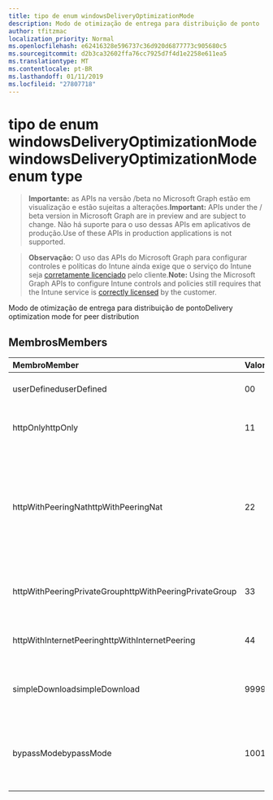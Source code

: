 ```yaml
---
title: tipo de enum windowsDeliveryOptimizationMode
description: Modo de otimização de entrega para distribuição de ponto
author: tfitzmac
localization_priority: Normal
ms.openlocfilehash: e62416328e596737c36d920d6877773c905680c5
ms.sourcegitcommit: d2b3ca32602ffa76cc7925d7f4d1e2258e611ea5
ms.translationtype: MT
ms.contentlocale: pt-BR
ms.lasthandoff: 01/11/2019
ms.locfileid: "27807718"
---
```

# <a name="windowsdeliveryoptimizationmode-enum-type"></a><span data-ttu-id="deb3b-103">tipo de enum windowsDeliveryOptimizationMode</span><span class="sxs-lookup"><span data-stu-id="deb3b-103">windowsDeliveryOptimizationMode enum type</span></span>

> <span data-ttu-id="deb3b-104">**Importante:** as APIs na versão /beta no Microsoft Graph estão em visualização e estão sujeitas a alterações.</span><span class="sxs-lookup"><span data-stu-id="deb3b-104">**Important:** APIs under the / beta version in Microsoft Graph are in preview and are subject to change.</span></span> <span data-ttu-id="deb3b-105">Não há suporte para o uso dessas APIs em aplicativos de produção.</span><span class="sxs-lookup"><span data-stu-id="deb3b-105">Use of these APIs in production applications is not supported.</span></span>

> <span data-ttu-id="deb3b-106">**Observação:** O uso das APIs do Microsoft Graph para configurar controles e políticas do Intune ainda exige que o serviço do Intune seja [corretamente licenciado](https://go.microsoft.com/fwlink/?linkid=839381) pelo cliente.</span><span class="sxs-lookup"><span data-stu-id="deb3b-106">**Note:** Using the Microsoft Graph APIs to configure Intune controls and policies still requires that the Intune service is [correctly licensed](https://go.microsoft.com/fwlink/?linkid=839381) by the customer.</span></span>

<span data-ttu-id="deb3b-107">Modo de otimização de entrega para distribuição de ponto</span><span class="sxs-lookup"><span data-stu-id="deb3b-107">Delivery optimization mode for peer distribution</span></span>
## <a name="members"></a><span data-ttu-id="deb3b-108">Membros</span><span class="sxs-lookup"><span data-stu-id="deb3b-108">Members</span></span>
|<span data-ttu-id="deb3b-109">Membro</span><span class="sxs-lookup"><span data-stu-id="deb3b-109">Member</span></span>|<span data-ttu-id="deb3b-110">Valor</span><span class="sxs-lookup"><span data-stu-id="deb3b-110">Value</span></span>|<span data-ttu-id="deb3b-111">Descrição</span><span class="sxs-lookup"><span data-stu-id="deb3b-111">Description</span></span>|
|:---|:---|:---|
|<span data-ttu-id="deb3b-112">userDefined</span><span class="sxs-lookup"><span data-stu-id="deb3b-112">userDefined</span></span>|<span data-ttu-id="deb3b-113">0</span><span class="sxs-lookup"><span data-stu-id="deb3b-113">0</span></span>|<span data-ttu-id="deb3b-114">Permitir que o usuário pode definir.</span><span class="sxs-lookup"><span data-stu-id="deb3b-114">Allow the user to set.</span></span>|
|<span data-ttu-id="deb3b-115">httpOnly</span><span class="sxs-lookup"><span data-stu-id="deb3b-115">httpOnly</span></span>|<span data-ttu-id="deb3b-116">1</span><span class="sxs-lookup"><span data-stu-id="deb3b-116">1</span></span>|<span data-ttu-id="deb3b-117">HTTP apenas, nenhuma correspondência</span><span class="sxs-lookup"><span data-stu-id="deb3b-117">HTTP only, no peering</span></span>|
|<span data-ttu-id="deb3b-118">httpWithPeeringNat</span><span class="sxs-lookup"><span data-stu-id="deb3b-118">httpWithPeeringNat</span></span>|<span data-ttu-id="deb3b-119">2</span><span class="sxs-lookup"><span data-stu-id="deb3b-119">2</span></span>|<span data-ttu-id="deb3b-120">Padrão do sistema operacional – Http misturados com correspondência atrás do mesmo conversor de endereços de rede</span><span class="sxs-lookup"><span data-stu-id="deb3b-120">OS default – Http blended with peering behind the same network address translator</span></span>|
|<span data-ttu-id="deb3b-121">httpWithPeeringPrivateGroup</span><span class="sxs-lookup"><span data-stu-id="deb3b-121">httpWithPeeringPrivateGroup</span></span>|<span data-ttu-id="deb3b-122">3</span><span class="sxs-lookup"><span data-stu-id="deb3b-122">3</span></span>|<span data-ttu-id="deb3b-123">HTTP misturados com correspondência entre um grupo privado</span><span class="sxs-lookup"><span data-stu-id="deb3b-123">HTTP blended with peering across a private group</span></span>|
|<span data-ttu-id="deb3b-124">httpWithInternetPeering</span><span class="sxs-lookup"><span data-stu-id="deb3b-124">httpWithInternetPeering</span></span>|<span data-ttu-id="deb3b-125">4</span><span class="sxs-lookup"><span data-stu-id="deb3b-125">4</span></span>|<span data-ttu-id="deb3b-126">HTTP misturado com correspondência de Internet</span><span class="sxs-lookup"><span data-stu-id="deb3b-126">HTTP blended with Internet peering</span></span>|
|<span data-ttu-id="deb3b-127">simpleDownload</span><span class="sxs-lookup"><span data-stu-id="deb3b-127">simpleDownload</span></span>|<span data-ttu-id="deb3b-128">99</span><span class="sxs-lookup"><span data-stu-id="deb3b-128">99</span></span>|<span data-ttu-id="deb3b-129">Modo de download simples com nenhuma correspondência</span><span class="sxs-lookup"><span data-stu-id="deb3b-129">Simple download mode with no peering</span></span>|
|<span data-ttu-id="deb3b-130">bypassMode</span><span class="sxs-lookup"><span data-stu-id="deb3b-130">bypassMode</span></span>|<span data-ttu-id="deb3b-131">100</span><span class="sxs-lookup"><span data-stu-id="deb3b-131">100</span></span>|<span data-ttu-id="deb3b-132">Modo de desvio.</span><span class="sxs-lookup"><span data-stu-id="deb3b-132">Bypass mode.</span></span> <span data-ttu-id="deb3b-133">Não use a otimização de entrega e usar o BITS</span><span class="sxs-lookup"><span data-stu-id="deb3b-133">Do not use Delivery Optimization and use BITS instead</span></span>|





